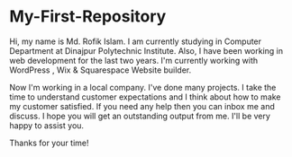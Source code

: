 # My-First-Repository

Hi, my name is Md. Rofik Islam. I am currently studying in Computer Department at Dinajpur Polytechnic Institute. Also, I have been working in web development for the last two years. I'm currently working with WordPress , Wix & Squarespace Website builder.

Now I'm working in a local company. I've done many projects. I take the time to understand customer expectations and I think about how to make my customer satisfied. If you need any help then you can inbox me and discuss. I hope you will get an outstanding output from me. I'll be very happy to assist you.

Thanks for your time!
